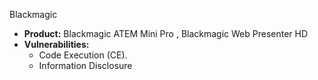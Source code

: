 Blackmagic

- **Product:** Blackmagic ATEM Mini Pro , Blackmagic Web Presenter HD
- **Vulnerabilities:**
  -  Code Execution (CE).
  -  Information Disclosure
